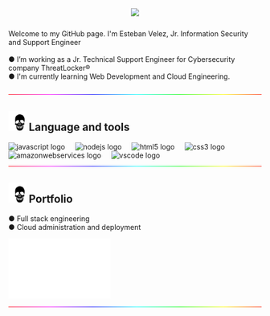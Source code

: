 <div align="center">
  <img height="250" src="https://media4.giphy.com/media/v1.Y2lkPTc5MGI3NjExNnJmbXlwMHc5ZXF0M251N282ajFnMm1zNGJxMGR0eTBibnRmZDQwdiZlcD12MV9pbnRlcm5hbF9naWZfYnlfaWQmY3Q9Zw/WxGFY3EbZsMgbOj4Zv/giphy.gif"/>
</div>

###

<p align="left">Welcome to my GitHub page. I'm Esteban Velez, Jr. Information Security and Support Engineer <br><br>
  ● I’m working as a Jr. Technical Support Engineer for Cybersecurity company ThreatLocker®
  <br>
  ● I'm currently learning Web Development and Cloud Engineering.</p>

<div><img src="https://github.com/AS4X/AS4X/blob/main/hrline.gif"></div>

###

<h2 align="left"><img src="https://github.com/AS4X/AS4X/blob/main/skull.gif" height="40" width="auto"> Language and tools</h2>
<div align="left">
  <img src="https://cdn.jsdelivr.net/gh/devicons/devicon/icons/javascript/javascript-original.svg" height="40" alt="javascript logo"  />
  <img width="12" />
  <img src="https://cdn.jsdelivr.net/gh/devicons/devicon/icons/nodejs/nodejs-original.svg" height="40" alt="nodejs logo"  />
  <img width="12" />
  <img src="https://cdn.jsdelivr.net/gh/devicons/devicon/icons/html5/html5-original.svg" height="40" alt="html5 logo"  />
  <img width="12" />
  <img src="https://cdn.jsdelivr.net/gh/devicons/devicon/icons/css3/css3-original.svg" height="40" alt="css3 logo"  />
  <img width="12" />
  <img src="https://skillicons.dev/icons?i=aws" height="40" alt="amazonwebservices logo"  />
  <img width="12" />
  <img src="https://cdn.jsdelivr.net/gh/devicons/devicon/icons/vscode/vscode-original.svg" height="40" alt="vscode logo"  />
</div>

<div><img src="https://github.com/AS4X/AS4X/blob/main/hrline.gif"></div>

<div align="left">
<h2 align="left"><img src="https://github.com/AS4X/AS4X/blob/main/skull.gif" height="40" width="auto"> Portfolio</h2>
</div>

<div id="1">
  <p align="left"> ● Full stack engineering <br>
  ● Cloud administration and deployment
  </p>
    <a href="https://frijol.me">
      <img src="https://github.com/AS4X/AS4X/blob/main/frijol-logo.png" height="120" width="auto">
    </a>
  
</div>

<div><img src="https://github.com/AS4X/AS4X/blob/main/hrline.gif"></div>





